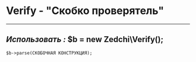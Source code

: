 # Verify - "Скобко проверятель"
---
***Использовать :***
    $b = new Zedchi\Verify();
---
    $b->parse(СКОБОЧНАЯ КОНСТРУКЦИЯ);
